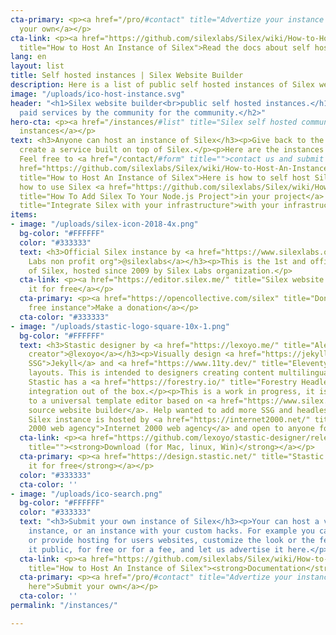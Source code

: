 ```yaml
---
cta-primary: <p><a href="/pro/#contact" title="Advertize your instance of Silex here">Submit
  your own</a></p>
cta-link: <p><a href="https://github.com/silexlabs/Silex/wiki/How-to-Host-An-Instance-of-Silex"
  title="How to Host An Instance of Silex">Read the docs about self hosting</a></p>
lang: en
layout: list
title: Self hosted instances | Silex Website Builder
description: Here is a list of public self hosted instances of Silex website builder
image: "/uploads/ico-host-instance.svg"
header: "<h1>Silex website builder<br>public self hosted instances.</h1><h2>Free or
  paid services by the community for the community.</h2>"
hero-cta: <p><a href="/instances/#list" title="Silex self hosted community instances">Community
  instances</a></p>
text: <h3>Anyone can host an instance of Silex</h3><p>Give back to the community or
  create a service built on top of Silex.</p><p>Here are the instances we know about.
  Feel free to <a href="/contact/#form" title="">contact us and submit your own</a>.</p><p><a
  href="https://github.com/silexlabs/Silex/wiki/How-to-Host-An-Instance-of-Silex"
  title="How to Host An Instance of Silex">Here is how to self host Silex</a> and
  how to use Silex <a href="https://github.com/silexlabs/Silex/wiki/How-To-Add-Silex-To-Your-Node.js-Project"
  title="How To Add Silex To Your Node.js Project">in your project</a> or <a href="https://github.com/silexlabs/Silex/wiki/Integrate-Silex-with-your-infrastructure"
  title="Integrate Silex with your infrastructure">with your infrastructure</a>.</p>
items:
- image: "/uploads/silex-icon-2018-4x.png"
  bg-color: "#FFFFFF"
  color: "#333333"
  text: <h3>Official Silex instance by <a href="https://www.silexlabs.org/" title="Silex
    Labs non profit org">@silexlabs</a></h3><p>This is the 1st and official instance
    of Silex, hosted since 2009 by Silex Labs organization.</p>
  cta-link: <p><a href="https://editor.silex.me/" title="Silex website builder">Use
    it for free</a></p>
  cta-primary: <p><a href="https://opencollective.com/silex" title="Donate for Silex
    free instance">Make a donation</a></p>
  cta-color: "#333333"
- image: "/uploads/stastic-logo-square-10x-1.png"
  bg-color: "#FFFFFF"
  text: <h3>Stastic designer by <a href="https://lexoyo.me/" title="Alex Hoyau, Silex
    creator">@lexoyo</a></h3><p>Visually design <a href="https://jekyllrb.com/" title="Jekyll
    SSG">Jekyll</a> and <a href="https://www.11ty.dev/" title="Eleventy SSG">11ty</a>
    layouts. This is intended to designers creating content multilingual websites.
    Stastic has a <a href="https://forestry.io/" title="Forestry Headless CMS">Forestry</a>
    integration out of the box.</p><p>This is a work in progress, it is meant to evolve
    to a universal template editor based on <a href="https://www.silex.me">Silex open
    source website builder</a>. Help wanted to add more SSG and headless CMS.</p><p>This
    Silex instance is hosted by <a href="https://internet2000.net/" title="Internet
    2000 web agency">Internet 2000 web agency</a> and open to anyone for free.</p>
  cta-link: <p><a href="https://github.com/lexoyo/stastic-designer/releases/latest/"
    title=""><strong>Download (for Mac, linux, Win)</strong></a></p>
  cta-primary: <p><a href="https://design.stastic.net/" title="Stastic designer"><strong>Use
    it for free</strong></a></p>
  color: "#333333"
  cta-color: ''
- image: "/uploads/ico-search.png"
  bg-color: "#FFFFFF"
  color: "#333333"
  text: "<h3>Submit your own instance of Silex</h3><p>Your can host a vanilla Silex
    instance, or an instance with your custom hacks. For example you can add components
    or provide hosting for users websites, customize the look or the feel ;)</p><p>Make
    it public, for free or for a fee, and let us advertise it here.</p>"
  cta-link: <p><a href="https://github.com/silexlabs/Silex/wiki/How-to-Host-An-Instance-of-Silex"
    title="How to Host An Instance of Silex"><strong>Documentation</strong></a></p>
  cta-primary: <p><a href="/pro/#contact" title="Advertize your instance of Silex
    here">Submit your own</a></p>
  cta-color: ''
permalink: "/instances/"

---
```

